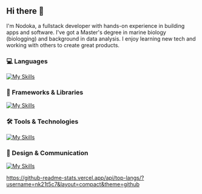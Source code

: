 ## Hi there 👋

I'm Nodoka, a fullstack developer with hands-on experience in building apps and software. I've got a Master's degree in marine biology (biologging) and background in data analysis. I enjoy learning new tech and working with others to create great products.

### 💻 Languages   
[![My Skills](https://skillicons.dev/icons?i=js,ts,html,css,r,py,java)](https://skillicons.dev)

### 🧩 Frameworks & Libraries  
[![My Skills](https://skillicons.dev/icons?i=react,nodejs,express,nextjs,tailwind,sass,materialui)](https://skillicons.dev)

### 🛠 Tools & Technologies  
[![My Skills](https://skillicons.dev/icons?i=docker,supabase,mongodb,firebase,aws,vite,matlab,mysql,wordpress,npm,yarn,github,visualstudio,postman)](https://skillicons.dev)

### 🎨 Design & Communication  
[![My Skills](https://skillicons.dev/icons?i=figma,ai,ps,gmail,linkedin,notion,codepen)](https://skillicons.dev)


https://github-readme-stats.vercel.app/api/top-langs/?username=nk21t5c7&layout=compact&theme=github


<!--
**Nk21t5c7/Nk21t5c7** is a ✨ _special_ ✨ repository because its `README.md` (this file) appears on your GitHub profile.

Here are some ideas to get you started:

- 🔭 I’m currently working on ...
- 🌱 I’m currently learning ...
- 👯 I’m looking to collaborate on ...
- 🤔 I’m looking for help with ...
- 💬 Ask me about ...
- 📫 How to reach me: ...
- 😄 Pronouns: ...
- ⚡ Fun fact: ...
-->
